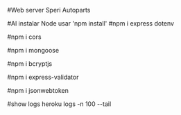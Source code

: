 #Web server Speri Autoparts

#Al instalar Node usar 'npm install'
#npm i express dotenv

#npm i cors 

#npm i mongoose

#npm i bcryptjs

#npm i express-validator

#npm i jsonwebtoken


#show logs heroku logs -n 100 --tail